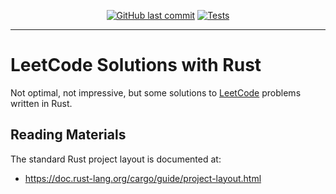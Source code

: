 <span align="center">

[![GitHub last commit](https://img.shields.io/github/last-commit/billwallis/leetcode-rust)](https://shields.io/badges/git-hub-last-commit)
[![Tests](https://github.com/billwallis/leetcode-rust/actions/workflows/tests.yaml/badge.svg)](https://github.com/billwallis/leetcode-rust/actions/workflows/tests.yaml)

</span>

---

# LeetCode Solutions with Rust

Not optimal, not impressive, but some solutions to [LeetCode](https://leetcode.com/) problems written in Rust.

## Reading Materials

The standard Rust project layout is documented at:

- https://doc.rust-lang.org/cargo/guide/project-layout.html
